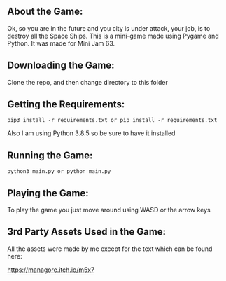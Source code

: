 ## About the Game:
Ok, so you are in the future and you city is under attack, your job, is to destroy all the Space Ships. This is a mini-game made using Pygame and Python. It was made for Mini Jam 63.

## Downloading the Game:
Clone the repo, and then change directory to this folder

## Getting the Requirements:

```
pip3 install -r requirements.txt or pip install -r requirements.txt
```

Also I am using Python 3.8.5 so be sure to have it installed

## Running the Game:

```
python3 main.py or python main.py
```

## Playing the Game:

To play the game you just move around using WASD or the arrow keys

## 3rd Party Assets Used in the Game:

All the assets were made by me except for the text which can be found here:

https://managore.itch.io/m5x7
